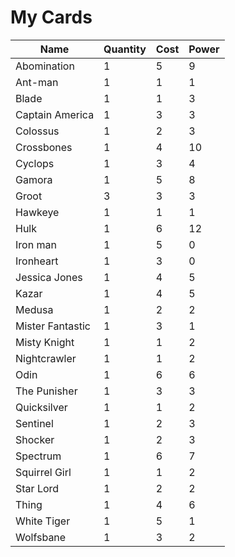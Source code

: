 # My Cards

|Name|Quantity|Cost|Power|
|----|--------|----|-----|
|Abomination|1|5|9|
|Ant-man|1|1|1|
|Blade|1|1|3|
|Captain America|1|3|3|
|Colossus|1|2|3|
|Crossbones|1|4|10|
|Cyclops|1|3|4|
|Gamora|1|5|8|
|Groot|3|3|3|
|Hawkeye|1|1|1|
|Hulk|1|6|12|
|Iron man|1|5|0|
|Ironheart|1|3|0|
|Jessica Jones|1|4|5|
|Kazar|1|4|5|
|Medusa|1|2|2|
|Mister Fantastic|1|3|1|
|Misty Knight|1|1|2|
|Nightcrawler|1|1|2|
|Odin|1|6|6|
|The Punisher|1|3|3|
|Quicksilver|1|1|2|
|Sentinel|1|2|3|
|Shocker|1|2|3|
|Spectrum|1|6|7|
|Squirrel Girl|1|1|2|
|Star Lord|1|2|2|
|Thing|1|4|6|
|White Tiger|1|5|1|
|Wolfsbane|1|3|2|
